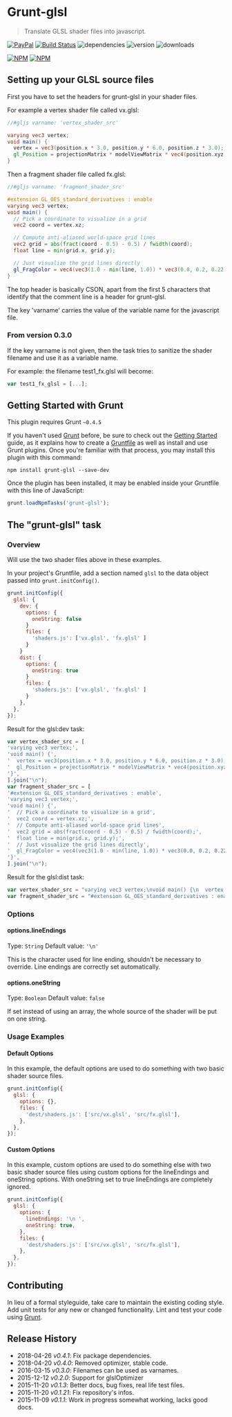# Grunt-glsl
> Translate GLSL shader files into javascript.

[![PayPal](https://img.shields.io/badge/%24-paypal-f39c12.svg)][paypal-donations] [![Build Status](https://travis-ci.org/marcopompili/grunt-glsl.svg?branch=master)](https://travis-ci.org/marcopompili/grunt-glsl) ![dependencies](https://david-dm.org/marcopompili/grunt-glsl.svg) ![version](https://img.shields.io/npm/v/grunt-glsl.svg) ![downloads](https://img.shields.io/npm/dt/grunt-glsl.svg)

[![NPM](https://nodei.co/npm/grunt-glsl.png?downloads=true&downloadRank=true&stars=true)](https://nodei.co/npm/grunt-glsl/) [![NPM](https://nodei.co/npm-dl/grunt-glsl.png?months=3&height=3)](https://nodei.co/npm/grunt-glsl/)

## Setting up your GLSL source files
First you have to set the headers for grunt-glsl in your shader files.

For example a vertex shader file called vx.glsl:
```glsl
//#gljs varname: 'vertex_shader_src'

varying vec3 vertex;
void main() {
  vertex = vec3(position.x * 3.0, position.y * 6.0, position.z * 3.0);
  gl_Position = projectionMatrix * modelViewMatrix * vec4(position.xyz, 1.0);
}
```

Then a fragment shader file called fx.glsl:
```glsl
//#gljs varname: 'fragment_shader_src'

#extension GL_OES_standard_derivatives : enable
varying vec3 vertex;
void main() {
  // Pick a coordinate to visualize in a grid
  vec2 coord = vertex.xz;

  // Compute anti-aliased world-space grid lines
  vec2 grid = abs(fract(coord - 0.5) - 0.5) / fwidth(coord);
  float line = min(grid.x, grid.y);

  // Just visualize the grid lines directly
  gl_FragColor = vec4(vec3(1.0 - min(line, 1.0)) * vec3(0.0, 0.2, 0.22), 1.0);
}
```

The top header is basically CSON, apart from the first 5 characters that
identify that the comment line is a header for grunt-glsl.

The key 'varname' carries the value of the variable name for the
javascript file.

### From version 0.3.0
If the key varname is not given, then the task tries to
sanitize the shader filename and use it as a variable name.

For example: the filename test1_fx.glsl will become:
```js
var test1_fx_glsl = [...];
```

## Getting Started with Grunt
This plugin requires Grunt `~0.4.5`

If you haven't used [Grunt](http://gruntjs.com/) before, be sure to check out
the [Getting Started](http://gruntjs.com/getting-started) guide, as it explains
how to create a [Gruntfile](http://gruntjs.com/sample-gruntfile) as well as
install and use Grunt plugins. Once you're familiar with that process, you may
install this plugin with this command:
```shell
npm install grunt-glsl --save-dev
```

Once the plugin has been installed, it may be enabled inside your Gruntfile with
this line of JavaScript:
```js
grunt.loadNpmTasks('grunt-glsl');
```

## The "grunt-glsl" task

### Overview
Will use the two shader files above in these examples.

In your project's Gruntfile, add a section named `glsl` to the data
object passed into `grunt.initConfig()`.
```js
grunt.initConfig({
  glsl: {
    dev: {
      options: {
        oneString: false
      }
      files: {
        'shaders.js': ['vx.glsl', 'fx.glsl' ]
      }
    }
    dist: {
      options: {
        oneString: true
      }
      files: {
        'shaders.js': ['vx.glsl', 'fx.glsl' ]
      }
    },
  },
});
```

Result for the glsl:dev task:
```javascript
var vertex_shader_src = [
'varying vec3 vertex;',
'void main() {',
'  vertex = vec3(position.x * 3.0, position.y * 6.0, position.z * 3.0);',
'  gl_Position = projectionMatrix * modelViewMatrix * vec4(position.xyz, 1.0);',
'}',
].join("\n");
var fragment_shader_src = [
'#extension GL_OES_standard_derivatives : enable',
'varying vec3 vertex;',
'void main() {',
'  // Pick a coordinate to visualize in a grid',
'  vec2 coord = vertex.xz;',
'  // Compute anti-aliased world-space grid lines',
'  vec2 grid = abs(fract(coord - 0.5) - 0.5) / fwidth(coord);',
'  float line = min(grid.x, grid.y);',
'  // Just visualize the grid lines directly',
'  gl_FragColor = vec4(vec3(1.0 - min(line, 1.0)) * vec3(0.0, 0.2, 0.22), 1.0);',
'}',
].join("\n");
```

Result for the glsl:dist task:
```javascript
var vertex_shader_src = "varying vec3 vertex;\nvoid main() {\n  vertex = vec3(position.x * 3.0, position.y * 6.0, position.z * 3.0);\n  gl_Position = projectionMatrix * modelViewMatrix * vec4(position.xyz, 1.0);\n}\n";
var fragment_shader_src = "#extension GL_OES_standard_derivatives : enable\nvarying vec3 vertex;\nvoid main() {\n  // Pick a coordinate to visualize in a grid\n  vec2 coord = vertex.xz;\n  // Compute anti-aliased world-space grid lines\n  vec2 grid = abs(fract(coord - 0.5) - 0.5) / fwidth(coord);\n  float line = min(grid.x, grid.y);\n  // Just visualize the grid lines directly\n  gl_FragColor = vec4(vec3(1.0 - min(line, 1.0)) * vec3(0.0, 0.2, 0.22), 1.0);\n}\n";
```

### Options

#### options.lineEndings
Type: `String`
Default value: `'\n'`

This is the character used for line ending, shouldn't be necessary to override.
Line endings are correctly set automatically.

#### options.oneString
Type: `Boolean`
Default value: `false`

If set instead of using an array, the whole source of the shader will be put
on one string.

### Usage Examples

#### Default Options
In this example, the default options are used to do something with two basic
shader source files.

```js
grunt.initConfig({
  glsl: {
    options: {},
    files: {
      'dest/shaders.js': ['src/vx.glsl', 'src/fx.glsl'],
    },
  },
});
```

#### Custom Options
In this example, custom options are used to do something else with two basic
shader source files using custom options for the lineEndings and oneString
options. With oneString set to true lineEndings are completely ignored.

```js
grunt.initConfig({
  glsl: {
    options: {
      lineEndings: '\n ',
      oneString: true,
    },
    files: {
      'dest/shaders.js': ['src/vx.glsl', 'src/fx.glsl'],
    },
  },
});
```

## Contributing
In lieu of a formal styleguide, take care to maintain the existing coding style.
Add unit tests for any new or changed functionality. Lint and test your code
using [Grunt](http://gruntjs.com/).

## Release History
* 2018-04-26 *v0.4.1*: Fix package dependencies.
* 2018-04-20 *v0.4.0*: Removed optimizer, stable code.
* 2016-03-15 *v0.3.0*: Filenames can be used as varnames.  
* 2015-12-12 *v0.2.0*: Support for glslOptimizer
* 2015-11-20 *v0.1.3*: Better docs, bug fixes, real life test files.
* 2015-11-20 *v0.1.21*: Fix repository's infos.
* 2015-11-09 *v0.1.1*: Work in progress somewhat working, lacks good docs.

[paypal-donations]: https://www.paypal.com/cgi-bin/webscr?cmd=_s-xclick&hosted_button_id=ZCEWXHNPK8JXN
